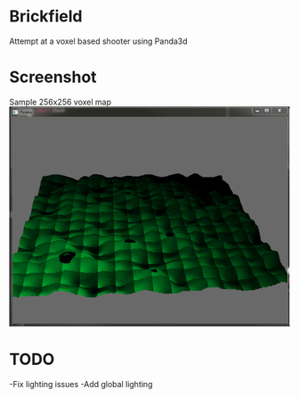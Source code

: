 Brickfield
==========

Attempt at a voxel based shooter using Panda3d

Screenshot
==========
Sample 256x256 voxel map
![SampleMap](256x256VoxMap.PNG?raw=true)

TODO
==========
-Fix lighting issues
-Add global lighting
